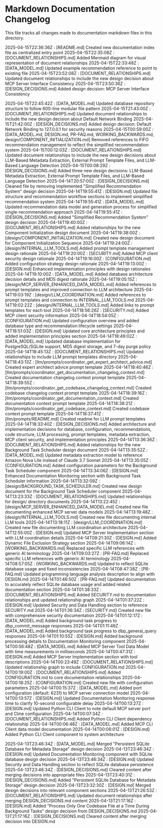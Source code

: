 # Markdown Documentation Changelog

This file tracks all changes made to documentation markdown files in this directory.

2025-04-15T22:36:36Z : [README.md] Created new documentation index file as centralized entry point
2025-04-15T22:35:08Z : [DOCUMENT_RELATIONSHIPS.md] Added Mermaid diagram for visual representation of document relationships
2025-04-15T22:33:48Z : [DATA_MODEL.md] Updated example recommendation reference to point to existing file
2025-04-15T23:52:08Z : [DOCUMENT_RELATIONSHIPS.md] Updated document relationships to include the new design decision about MCP Server Interface Consistency
2025-04-15T23:50:36Z : [DESIGN_DECISIONS.md] Added design decision: MCP Server Interface Consistency

2025-04-15T22:45:42Z : [DATA_MODEL.md] Updated database repository structure to follow 600-line modular file pattern
2025-04-15T21:43:00Z : [DOCUMENT_RELATIONSHIPS.md] Updated document relationships to include the new design decision about Default Network Binding
2025-04-15T21:42:00Z : [DESIGN_DECISIONS.md] Added design decision: Default Network Binding to 127.0.0.1 for security reasons
2025-04-15T00:59:00Z : [DATA_MODEL.md, DESIGN.md, PR-FAQ.md, WORKING_BACKWARDS.md, design/COMPONENT_INITIALIZATION.md] Removed references to FIFO recommendation management to reflect the simplified recommendation system
2025-04-15T00:12:03Z : [DOCUMENT_RELATIONSHIPS.md] Updated document relationships to include the new design decisions about LLM-Based Metadata Extraction, External Prompt Template Files, and LLM-Based Language Detection
2025-04-15T00:08:29Z : [DESIGN_DECISIONS.md] Added three new design decisions: LLM-Based Metadata Extraction, External Prompt Template Files, and LLM-Based Language Detection
2025-04-14T20:57:00Z : [DESIGN_DECISIONS.md] Cleaned file by removing implemented "Simplified Recommendation System" design decision
2025-04-14T19:55:41Z : [DESIGN.md] Updated file structure and recommendation workflow sections to implement simplified recommendation system
2025-04-14T19:55:41Z : [DATA_MODEL.md] Updated recommendation data model and generation process for simplified single-recommendation approach
2025-04-14T19:55:41Z : [DESIGN_DECISIONS.md] Added "Simplified Recommendation System" design decision
2025-04-14T19:40:00Z : [DOCUMENT_RELATIONSHIPS.md] Added relationships for the new Component Initialization design document
2025-04-14T19:38:00Z : [design/COMPONENT_INITIALIZATION.md] Created new design document for Component Initialization Sequence
2025-04-14T19:24:00Z : [design/INTERNAL_LLM_TOOLS.md] Added prompt template management design rationale
2025-04-14T19:20:00Z : [SECURITY.md] Added MCP client security design rationale
2025-04-14T19:16:00Z : [CONFIGURATION.md] Added configuration strategy design rationale
2025-04-14T19:13:00Z : [DESIGN.md] Enhanced implementation principles with design rationales
2025-04-14T19:10:00Z : [DATA_MODEL.md] Added database architecture decision details and MD5 digest rationale
2025-04-14T19:05:15Z : [design/MCP_SERVER_ENHANCED_DATA_MODEL.md] Added references to prompt templates and improved connection to LLM architecture
2025-04-14T19:03:19Z : [design/LLM_COORDINATION.md] Added references to prompt templates and connection to INTERNAL_LLM_TOOLS.md
2025-04-14T19:02:22Z : [design/INTERNAL_LLM_TOOLS.md] Added links to prompt templates for each tool
2025-04-14T18:56:26Z : [SECURITY.md] Added MCP client security information
2025-04-14T18:54:05Z : [CONFIGURATION.md] Updated configuration overview and added database type and recommendation lifecycle settings
2025-04-14T18:51:03Z : [DESIGN.md] Updated core architecture principles and added implementation principles section
2025-04-14T18:49:02Z : [DATA_MODEL.md] Updated database implementation for PostgreSQL/SQLite support, MD5 digest storage, and 7-day purge policy
2025-04-14T18:45:13Z : [DOCUMENT_RELATIONSHIPS.md] Updated relationships to include LLM prompt templates directory
2025-04-14T18:43:13Z : [llm/prompts/coordinator_get_expert_architect_advice.md] Created expert architect advice prompt template
2025-04-14T18:40:46Z : [llm/prompts/coordinator_get_documentation_changelog_context.md] Created documentation changelog context prompt template
2025-04-14T18:39:55Z : [llm/prompts/coordinator_get_codebase_changelog_context.md] Created codebase changelog context prompt template
2025-04-14T18:39:16Z : [llm/prompts/coordinator_get_documentation_context.md] Created documentation context prompt template
2025-04-14T18:38:21Z : [llm/prompts/coordinator_get_codebase_context.md] Created codebase context prompt template
2025-04-14T18:37:41Z : [llm/prompts/README.md] Created readme for LLM prompt templates
2025-04-14T18:33:40Z : [DESIGN_DECISIONS.md] Added architecture and implementation decisions for database, configuration, recommendations, code structure, LLM processing, prompt templates, metadata extraction, MCP client security, and implementation principles
2025-04-14T13:36:36Z : [DOCUMENT_RELATIONSHIPS.md] Added relationships for the new Background Task Scheduler design document
2025-04-14T13:35:52Z : [DATA_MODEL.md] Updated metadata extraction model to reference Amazon Nova Lite instead of Claude 3.7 Sonnet
2025-04-14T13:35:05Z : [CONFIGURATION.md] Added configuration parameters for the Background Task Scheduler component
2025-04-14T13:34:06Z : [DESIGN.md] Enhanced Documentation Monitoring section with Background Task Scheduler information
2025-04-14T13:32:09Z : [design/BACKGROUND_TASK_SCHEDULER.md] Created new design document for the Background Task Scheduler component
2025-04-14T13:23:33Z : [DOCUMENT_RELATIONSHIPS.md] Updated relationships for design/ directory documents
2025-04-14T13:22:45Z : [design/MCP_SERVER_ENHANCED_DATA_MODEL.md] Created new file documenting enhanced MCP server data models
2025-04-14T13:19:48Z : [design/INTERNAL_LLM_TOOLS.md] Created new file documenting internal LLM tools
2025-04-14T13:18:11Z : [design/LLM_COORDINATION.md] Created new file documenting LLM coordination architecture
2025-04-14T12:55:00Z : [DESIGN.md] Updated MCP Server Implementation section with LLM coordination details
2025-04-14T09:21:30Z : [DESIGN.md] Added Dynamic File Exclusion Strategy section
2025-04-14T09:06:14Z : [WORKING_BACKWARDS.md] Replaced specific LLM references with generic AI terminology
2025-04-14T09:03:27Z : [PR-FAQ.md] Replaced specific LLM references with generic AI terminology
2025-04-14T08:57:05Z : [WORKING_BACKWARDS.md] Updated to reflect SQLite database usage and fixed inconsistencies
2025-04-14T08:47:38Z : [PR-FAQ.md] Updated programming language analysis description to align with DESIGN.md
2025-04-14T01:46:50Z : [PR-FAQ.md] Updated documentation to accurately reflect SQLite database usage and added related documentation section
2025-04-14T01:38:33Z : [DOCUMENT_RELATIONSHIPS.md] Added SECURITY.md to documentation relationships and updated relationship graph
2025-04-14T01:37:22Z : [DESIGN.md] Updated Security and Data Handling section to reference SECURITY.md
2025-04-14T01:36:34Z : [SECURITY.md] Created new file with comprehensive security documentation
2025-04-14T01:12:17Z : [DATA_MODEL.md] Added background task progress to dbp_commit_message responses
2025-04-14T01:11:46Z : [DATA_MODEL.md] Added background task progress to dbp_general_query responses
2025-04-14T01:10:55Z : [DESIGN.md] Added background processing details to Documentation Monitoring component
2025-04-14T00:56:48Z : [DATA_MODEL.md] Added MCP Server Tool Data Model with time measurements in milliseconds
2025-04-14T00:47:31Z : [DESIGN.md] Added MCP Server Implementation section with tool descriptions
2025-04-14T00:23:49Z : [DOCUMENT_RELATIONSHIPS.md] Updated relationship graph to include CONFIGURATION.md
2025-04-14T00:19:00Z : [DOCUMENT_RELATIONSHIPS.md] Added CONFIGURATION.md to core documentation relationships
2025-04-14T00:18:25Z : [CONFIGURATION.md] Created new file with configuration parameters
2025-04-14T00:15:37Z : [DATA_MODEL.md] Added port configuration (default: 6231) to MCP server connection model
2025-04-14T00:13:57Z : [DESIGN.md] Updated Documentation Monitoring response time to clarify 10-second configurable delay
2025-04-14T00:13:27Z : [DESIGN.md] Updated Python CLI Client to note default MCP server port and Cline configuration
2025-04-14T00:07:34Z : [DOCUMENT_RELATIONSHIPS.md] Added Python CLI Client dependency relationship
2025-04-14T00:06:48Z : [DATA_MODEL.md] Added MCP CLI Client data model documentation
2025-04-14T00:06:01Z : [DESIGN.md] Added Python CLI Client component to system architecture

2025-04-13T23:46:34Z : [DATA_MODEL.md] Merged "Persistent SQLite Database for Metadata Storage" design decision
2025-04-13T23:46:34Z : [DESIGN.md] Updated Documentation Monitoring component with SQLite database design decision
2025-04-13T23:46:34Z : [DESIGN.md] Updated Security and Data Handling section to reflect SQLite database persistence
2025-04-13T23:46:34Z : [DESIGN_DECISIONS.md] Cleared content after merging decisions into appropriate files
2025-04-13T23:40:31Z : [DESIGN_DECISIONS.md] Added "Persistent SQLite Database for Metadata Storage" design decision
2025-04-13T23:32:30Z : [DESIGN.md] Merged design decisions into relevant component sections
2025-04-13T21:26:53Z : [DOCUMENT_RELATIONSHIPS.md] Updated document relationships after merging DESIGN_DECISIONS.md content
2025-04-13T21:17:16Z : [DESIGN.md] Added "Process Only One Codebase File at a Time During Background Tasks" design decision from DESIGN_DECISIONS.md
2025-04-13T21:17:16Z : [DESIGN_DECISIONS.md] Cleared content after merging decision into DESIGN.md
